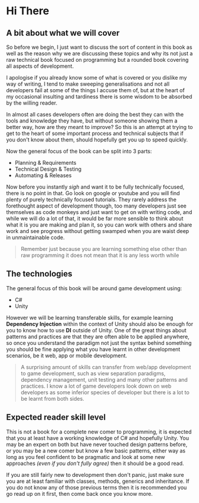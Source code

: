 # Hi There

## A bit about what we will cover
So before we begin, I just want to discuss the sort of content in this book as well as the reason why we are discussing these topics and why its not just a raw technical book focused on programming but a rounded book covering all aspects of development. 

I apologise if you already know some of what is covered or you dislike my way of writing, I tend to make sweeping generalisations and not all developers fail at some of the things I accuse them of, but at the heart of my occasional insulting and tardiness there is some wisdom to be absorbed by the willing reader.

In almost all cases developers often are doing the best they can with the tools and knowledge they have, but without someone showing them a better way, how are they meant to improve? So this is an attempt at trying to get to the heart of some important process and technical subjects that if you don't know about them, should hopefully get you up to speed quickly.

Now the general focus of the book can be split into 3 parts:

- Planning & Requirements
- Technical Design & Testing
- Automating & Releases

Now before you instantly *sigh* and want it to be fully technically focused, there is no point in that. Go look on google or youtube and you will find plenty of purely technically focused tutorials. They rarely address the forethought aspect of development though, too many developers just see themselves as code monkeys and just want to get on with writing code, and while we will do a lot of that, it would be far more sensible to think about what it is you are making and plan it, so you can work with others and share work and see progress without getting swamped when you are waist deep in unmaintainable code.

> Remember just because you are learning something else other than raw programming it does not mean that it is any less worth while

## The technologies

The general focus of this book will be around game development using:

- C#
- Unity

However we will be learning transferable skills, for example learning **Dependency Injection** within the context of Unity should also be enough for you to know how to use **DI** outside of Unity. One of the great things about patterns and practices are that they are often able to be applied anywhere, so once you understand the paradigm not just the syntax behind something you should be fine applying what you have learnt in other development scenarios, be it web, app or mobile development.

> A surprising amount of skills can transfer from web/app development to game development, such as view separation paradigms, dependency management, unit testing and many other patterns and practices. I know a lot of game developers look down on web developers as some inferior species of developer but there is a lot to be learnt from both sides.


## Expected reader skill level

This is not a book for a complete new comer to programming, it is expected that you at least have a working knowledge of C# and hopefully Unity. You may be an expert on both but have never touched design patterns before, or you may be a new comer but know a few basic patterns, either way as long as you feel confident to be pragmatic and look at some new approaches *(even if you don't fully agree)* then it should be a good read.

If you are still fairly new to development then don't panic, just make sure you are at least familiar with classes, methods, generics and inheritance. If you do not know any of those previous terms then it is recommended you go read up on it first, then come back once you know more.